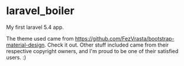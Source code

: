 # laravel_boiler
My first laravel 5.4 app. 

The theme used came from https://github.com/FezVrasta/bootstrap-material-design.  Check it out.  Other stuff included came from their respective copyright owners, and I'm proud to be one of their satisfied users. :)
